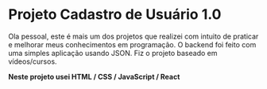 # Projeto Cadastro de Usuário 1.0

Ola pessoal, este é mais um dos projetos que realizei com intuito de praticar e melhorar meus conhecimentos em programação. O backend foi feito com uma simples aplicação usando JSON. Fiz o projeto baseado em vídeos/cursos.

**Neste projeto usei HTML / CSS / JavaScript / React**